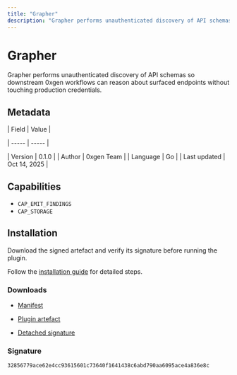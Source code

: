 ```yaml
---
title: "Grapher"
description: "Grapher performs unauthenticated discovery of API schemas so downstream 0xgen workflows can reason about surfaced endpoints without touching production credentials."
---
```


# Grapher

Grapher performs unauthenticated discovery of API schemas so downstream 0xgen workflows can reason about surfaced endpoints without touching production credentials.

## Metadata

| Field | Value |

| ----- | ----- |

| Version | 0.1.0 |
| Author | 0xgen Team |
| Language | Go |
| Last updated | Oct 14, 2025 |


## Capabilities

- `CAP_EMIT_FINDINGS`
- `CAP_STORAGE`


## Installation

Download the signed artefact and verify its signature before running the plugin.

Follow the [installation guide](https://github.com/RowanDark/0xgen/tree/c4658dd718d148ebf5f5604cdb1f1bc846ced81f/plugins/grapher#readme) for detailed steps.


### Downloads

- [Manifest](https://raw.githubusercontent.com/RowanDark/0xgen/c4658dd718d148ebf5f5604cdb1f1bc846ced81f/plugins/grapher/manifest.json)

- [Plugin artefact](https://raw.githubusercontent.com/RowanDark/0xgen/c4658dd718d148ebf5f5604cdb1f1bc846ced81f/plugins/grapher/main.go)

- [Detached signature](https://raw.githubusercontent.com/RowanDark/0xgen/c4658dd718d148ebf5f5604cdb1f1bc846ced81f/plugins/grapher/main.go.sig)


### Signature

`32856779ace62e4cc93615601c73640f1641438c6abd790aa6095ace4a836e8c`
